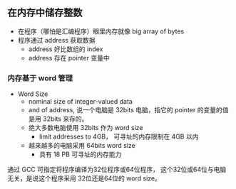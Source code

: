 ## 在内存中储存整数

- 在程序（哪怕是汇编程序）眼里内存就像 big array of bytes
- 程序通过 address 获取数据
	- address 好比数组的 index
	- address 存在 pointer 变量中

### 内存基于 word 管理

- Word Size
	- nominal size of integer-valued data
	- and of address, 说一个电脑是 32bits 电脑，指它的 pointer 的变量的值是用 32bits 来存的。
	- 绝大多数电脑使用 32bits 作为 word size
		- limit addresses to 4GB， 可寻址的内存限制在 4GB 以内
	- 越来越多的电脑采用 64bits word size
		- 具有 18 PB 可寻址的内存能力

通过 GCC 可指定将程序编译为32位程序或64位程序， 这个32位或64位与电脑无关，是说这个程序采用 32位还是64位的 word size。

